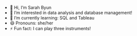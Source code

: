 - 👋 Hi, I’m Sarah Byun
- 👀 I’m interested in data analysis and database management!
- 🌱 I’m currently learning: SQL and Tableau
- 😄 Pronouns: she/her
- ⚡ Fun fact: I can play three instruments!

<!---
sbyun72/sbyun72 is a ✨ special ✨ repository because its `README.md` (this file) appears on your GitHub profile.
You can click the Preview link to take a look at your changes.
- 📫 How to reach me ...
--->
